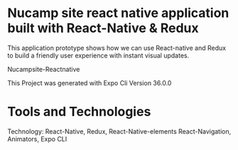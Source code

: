 # Nucamp site react native application built with React-Native & Redux

<p>This application prototype shows how we can use React-native and Redux to build a friendly user experience with instant visual updates.</p>

<p>Nucampsite-Reactnative</p>
<p>This Project was generated with Expo Cli Version 36.0.0</p>

# Tools and Technologies
Technology: React-Native, Redux, React-Native-elements React-Navigation, Animators, Expo CLI






